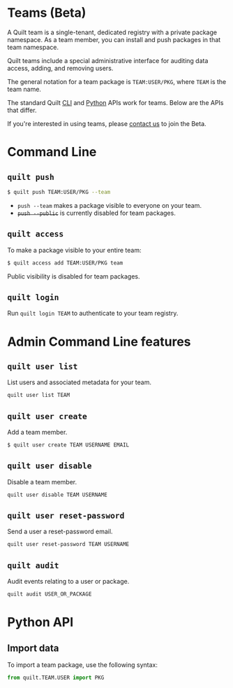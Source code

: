 # Teams (Beta)

A Quilt team is a single-tenant, dedicated registry with a private package namespace. As a team member, you can install and push packages in that team namespace.

Quilt teams include a special administrative interface for auditing data access, adding, and removing users.

The general notation for a team package is `TEAM:USER/PKG`, where `TEAM` is the team name.

The standard Quilt [CLI](./cli.md) and [Python](api-python.md) APIs work for teams. Below are the APIs that differ.

If you're interested in using teams, please [contact us](sales@quiltdata.io) to join the Beta.

# Command Line

## `quilt push`
```sh
$ quilt push TEAM:USER/PKG --team
```
* `push --team` makes a package visible to everyone on your team.
* ~~`push --public`~~ is currently disabled for team packages.

## `quilt access`

To make a package visible to your entire team:
```sh
$ quilt access add TEAM:USER/PKG team
```

Public visibility is disabled for team packages.

## `quilt login`

Run `quilt login TEAM` to authenticate to your team registry.

# Admin Command Line features

## `quilt user list`
List users and associated metadata for your team.
```sh
quilt user list TEAM
```

## `quilt user create`
Add a team member.
```sh
$ quilt user create TEAM USERNAME EMAIL
```

## `quilt user disable`
Disable a team member.
```sh
quilt user disable TEAM USERNAME
```

## `quilt user reset-password`
Send a user a reset-password email.
```sh
quilt user reset-password TEAM USERNAME
```

## `quilt audit`
Audit events relating to a user or package.
```sh
quilt audit USER_OR_PACKAGE
```

# Python API
## Import data
To import a team package, use the following syntax:
```python
from quilt.TEAM.USER import PKG
```
